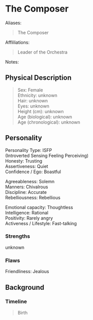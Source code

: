 # The Composer

Aliases:
> The Composer

Affliliations:
> Leader of the Orchestra

Notes:  

## Physical Description
> Sex: Female  
> Ethnicity: unknown  
> Hair: unknown  
> Eyes: unknown  
> Height (cm): unknown  
> Age (biological): unknown  
> Age (chronological): unknown

## Personality
Personality Type: ISFP  
(Introverted Sensing Feeling Perceiving)  
Honesty:	Trusting  
Assertiveness:	Quiet  
Confidence / Ego:	Boastful  
	  
Agreeableness:	Solemn  
Manners:	Chivalrous  
Discipline:	Accurate  
Rebelliousness:	Rebellious  
	  
Emotional capacity:	Thoughtless  
Intelligence:	Rational  
Positivity:	Rarely angry  
Activeness / Lifestyle:	Fast-talking  

### Strengths
unknown

### Flaws

Friendliness:	Jealous  

## Background

### Timeline
> Birth  